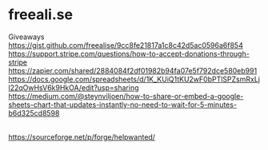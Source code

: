 # freeali.se

Giveaways
https://gist.github.com/freealise/9cc8fe21817a1c8c42d5ac0596a6f854 <br/>
https://support.stripe.com/questions/how-to-accept-donations-through-stripe <br/>
https://zapier.com/shared/2884084f2df01982b94fa07e5f792dce580eb991 <br/>
https://docs.google.com/spreadsheets/d/1K_KUiQ1tKU2wF0bPTlSPZsmRxLjl22qOwHsV6k9HkOA/edit?usp=sharing <br/>
https://medium.com/@steynviljoen/how-to-share-or-embed-a-google-sheets-chart-that-updates-instantly-no-need-to-wait-for-5-minutes-b6d325cd8598 <br/><br/>

https://sourceforge.net/p/forge/helpwanted/
